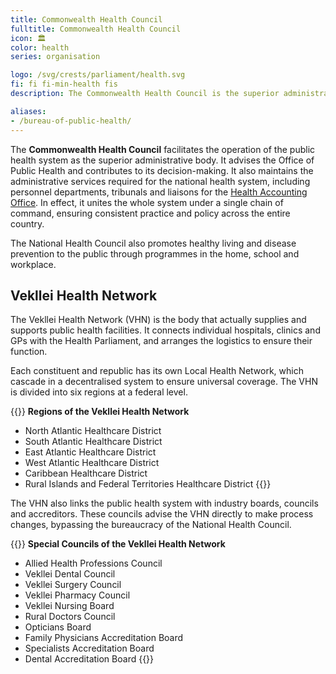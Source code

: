 ```yaml
---
title: Commonwealth Health Council
fulltitle: Commonwealth Health Council
icon: 🏛️
color: health
series: organisation

logo: /svg/crests/parliament/health.svg
fi: fi fi-min-health fis
description: The Commonwealth Health Council is the superior administrative body of public health in Vekllei.

aliases:
- /bureau-of-public-health/
---
```

The <span class="fi fi-min-health fis"></span> **Commonwealth Health Council** facilitates the operation of the public health system as the superior administrative body. It advises the Office of Public Health and contributes to its decision-making. It also maintains the administrative services required for the national health system, including personnel departments, tribunals and liaisons for the [Health Accounting Office](#health-accounting-office). In effect, it unites the whole system under a single chain of command, ensuring consistent practice and policy across the entire country.

The National Health Council also promotes healthy living and disease prevention to the public through programmes in the home, school and workplace.

## Vekllei Health Network

The Vekllei Health Network (VHN) is the body that actually supplies and supports public health facilities. It connects individual hospitals, clinics and GPs with the Health Parliament, and arranges the logistics to ensure their function.

Each constituent and republic has its own Local Health Network, which cascade in a decentralised system to ensure universal coverage. The VHN is divided into six regions at a federal level.

{{<note panel>}}
**Regions of the Vekllei Health Network**

* North Atlantic Healthcare District
* South Atlantic Healthcare District
* East Atlantic Healthcare District
* West Atlantic Healthcare District
* Caribbean Healthcare District
* Rural Islands and Federal Territories Healthcare District
{{</note>}}

The VHN also links the public health system with industry boards, councils and accreditors. These councils advise the VHN directly to make process changes, bypassing the bureaucracy of the National Health Council.

{{<note panel>}}
**Special Councils of the Vekllei Health Network**

* Allied Health Professions Council
* Vekllei Dental Council
* Vekllei Surgery Council
* Vekllei Pharmacy Council
* Vekllei Nursing Board
* Rural Doctors Council
* Opticians Board
* Family Physicians Accreditation Board
* Specialists Accreditation Board
* Dental Accreditation Board
{{</note>}}